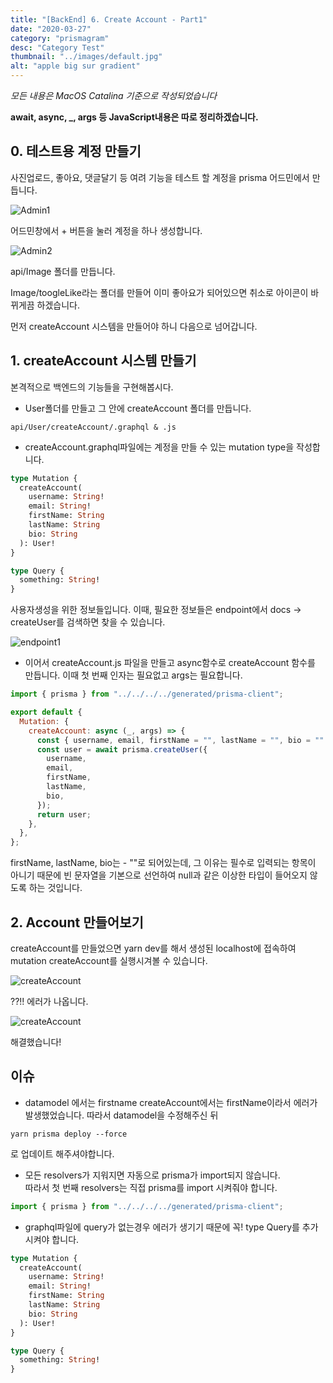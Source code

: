 ```yaml
---
title: "[BackEnd] 6. Create Account - Part1"
date: "2020-03-27"
category: "prismagram"
desc: "Category Test"
thumbnail: "../images/default.jpg"
alt: "apple big sur gradient"
---
```


_모든 내용은 MacOS Catalina 기준으로 작성되었습니다_

**await, async, \_, args 등 JavaScript내용은 따로 정리하겠습니다.**

## 0. 테스트용 계정 만들기

사진업로드, 좋아요, 댓글달기 등 여려 기능을 테스트 할 계정을 prisma 어드민에서 만듭니다.

![Admin1](/assets/2020-03-27-prismagram-6/admin-1.png)

어드민창에서 + 버튼을 눌러 계정을 하나 생성합니다.

![Admin2](/assets/2020-03-27-prismagram-6/admin-2.png)

api/Image 폴더를 만듭니다.

Image/toogleLike라는 폴더를 만들어 이미 좋아요가 되어있으면 취소로 아이콘이 바뀌게끔 하겠습니다.

먼저 createAccount 시스템을 만들어야 하니 다음으로 넘어갑니다.

## 1. createAccount 시스템 만들기

본격적으로 백엔드의 기능들을 구현해봅시다.

- User폴더를 만들고 그 안에 createAccount 폴더를 만듭니다.

```
api/User/createAccount/.graphql & .js
```

- createAccount.graphql파일에는 계정을 만들 수 있는 mutation type을 작성합니다.

```graphql
type Mutation {
  createAccount(
    username: String!
    email: String!
    firstName: String
    lastName: String
    bio: String
  ): User!
}

type Query {
  something: String!
}
```

사용자생성을 위한 정보들입니다. 이때, 필요한 정보들은 endpoint에서 docs -> createUser를 검색하면 찾을 수 있습니다.

![endpoint1](/assets/2020-03-27-prismagram-6/endpoint-1.png)

- 이어서 createAccount.js 파일을 만들고 async함수로 createAccount 함수를 만듭니다. 이때 첫 번째 인자는 필요없고 args는 필요합니다.

```js
import { prisma } from "../../../../generated/prisma-client";

export default {
  Mutation: {
    createAccount: async (_, args) => {
      const { username, email, firstName = "", lastName = "", bio = "" } = args;
      const user = await prisma.createUser({
        username,
        email,
        firstName,
        lastName,
        bio,
      });
      return user;
    },
  },
};
```

firstName, lastName, bio는 - ""로 되어있는데, 그 이유는 필수로 입력되는 항목이 아니기 때문에 빈 문자열을 기본으로 선언하여 null과 같은 이상한 타입이 들어오지 않도록 하는 것입니다.

## 2. Account 만들어보기

createAccount를 만들었으면 yarn dev를 해서 생성된 localhost에 접속하여 mutation createAccount를 실행시겨볼 수 있습니다.

![createAccount](/assets/2020-03-27-prismagram-6/createAccount-1.png)

??!! 에러가 나옵니다.

![createAccount](/assets/2020-03-27-prismagram-6/createAccount-2.png)

해결했습니다!

## 이슈

- datamodel 에서는 firstname createAccount에서는 firstName이라서 에러가 발생했었습니다. 따라서 datamodel을 수정해주신 뒤

```
yarn prisma deploy --force
```

로 업데이트 해주셔야합니다.

- 모든 resolvers가 지워지면 자동으로 prisma가 import되지 않습니다.  
  따라서 첫 번째 resolvers는 직접 prisma를 import 시켜줘야 합니다.

```js
import { prisma } from "../../../../generated/prisma-client";
```

- graphql파일에 query가 없는경우 에러가 생기기 때문에 꼭! type Query를 추가시켜야 합니다.

```graphql
type Mutation {
  createAccount(
    username: String!
    email: String!
    firstName: String
    lastName: String
    bio: String
  ): User!
}

type Query {
  something: String!
}
```
